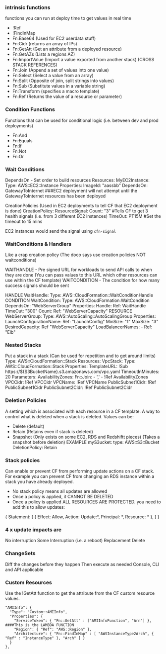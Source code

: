 ### intrinsic functions ###
functions you can run at deploy time to get values in real time
- !Ref
- !FindInMap
- Fn:Base64 (Used for EC2 userdata stuff)
- Fn:Cidr (returns an array of IPs)
- Fn:GetAtt (Get an attribute from a deployed resource)
- Fn:GetAZs (Lists a regions AZ)
- Fn:ImportValue (Import a value exported from another stack) (CROSS STACK REFERENCES)
- Fn:Join (Append a set of values into one value)
- Fn:Select (Select a value from an array)
- Fn:Split (Opposite of join, split strings into values)
- Fn:Sub (Substitute values in a variable string)
- Fn:Transform (specifies a macro template)
- Fn:Ref (Returns the value of a resource or parameter)

### Condition Functions ###
Functions that can be used for conditional logic (i.e. between dev and prod deployments)
- Fn:And
- Fn:Equals
- Fn:If
- Fn:Not
- Fn:Or

### Wait Conditions ###
DependsOn - Set order to build resources
Resources:
  MyEC2Instance:
    Type: AWS::EC2::Instance
    Properties:
      ImageId: "aassbb"
    DependsOn: GatewayToInternet ###EC2 deployment will not attempt until the GatewayToInternet resources has been deployed

CreationPolicies (Used in EC2 deployments to tell CF that EC2 deployment is done)
CreationPolicy:
  ResourceSignal:
    Count: "3" #Tells CF to get 3 health signals (i.e. from 3 different EC2 instances)
    TimeOut: PT15M #Set the timeout to 15 mins

EC2 instances would send the signal using ```cfn-signal```

### WaitConditions & Handlers ###
Like a crap creation policy (The doco says use creation policies NOT waitconditions)

WAITHANDLE - Pre signed URL for workloads to send API calls to when they are done (You can pass values to this URL which other resources can use within the CF template)
WAITCONDITION - The condition for how many success signals should be sent

HANDLE 
WaitHandle:
  Type: AWS::CloudFormation::WaitConditionHandle
CONDITION
WaitCondition:
  Type: AWS::CloudFormation:WaitCondition
  DependsOn: "WebServerGroup"
  Properties:
    Handle: 
      Ref: WaitHandle
    TimeOut: "300"
    Count: 
      Ref: "WebServerCapacity"
RESOURCE
WebServerGroup:
  Type: AWS::AutoScaling::AutoScalingGroup
  Properties:
    LaunchConfigurationName:
      Ref: "LaunchConfig"
    MinSize: "1"
    MaxSize: "3"
    DesiredCapacity:
      Ref "WebServerCapacity"
    LoadBalancerNames:
      -
        Ref: "Elb"

### Nested Stacks ###
Put a stack in a stack (Can be used for repetition and to get around limits)
Type: AWS::CloudFormation::Stack
Resources:
  VpcStack:
    Type: AWS::CloudFormation::Stack
    Properties:
      TemplateURL: !Sub https://${S3BucketName}.s3.amazonaws.com/vpc.yaml
      TimeoutInMinutes: 20
      Parameters:
        AvailabilityZones:
          Fn::Join:
            - ','
            - !Ref AvailabilityZones
        VPCCidr: !Ref VPCCidr
        VPCName: !Ref VPCName
        PublicSubnet1Cidr: !Ref PublicSubnet1Cidr
        PublicSubnet2Cidr: !Ref PublicSubnet2Cidr

### Deletion Policies ###
A setting which is associated with each resource in a CF template. A way to control what is deleted when a stack is deleted.
Values can be:
- Delete (default)
- Retain (Retains even if stack is deleted)
- Snapshot (Only exists on some EC2, RDS and Redshiftt pieces) (Takes a snapshot before deletion)
EXAMPLE
myS3ucket:
  type: AWS::S3::Bucket
  DeletionPolicy: Retain

### Stack policies ###
Can enable or prevent CF from performing update actions on a CF stack. For example you can prevent CF from changing an RDS instance within a stack you have already deployed.
- No stack policy means all updates are allowed
- Once a policy is applied, it CANNOT BE DELETED
- Once a policy is applied ALL RESOURCES ARE PROTECTED. you need to add this to allow updates:

{
    Statement: [
        {
            Effect: Allow,
            Action: Update:*,
            Principal: *,
            Resource: *
        },
    ]
}

### 4 x update impacts are ###
No interruption
Some Interruption (i.e. a reboot)
Replacement 
Delete

### ChangeSets ###
Diff the changes before they happen
Then execute as needed
Console, CLI and API applicable

### Custom Resources ###
Use the !GetAtt function to get the attribute from the CF custom resource values.

    "AMIInfo": {
      "Type": "Custom::AMIInfo",
      "Properties": {
        "ServiceToken": { "Fn::GetAtt" : ["AMIInfoFunction", "Arn"] }, ####This is the LAMBDA FUNCTION
        "Region": { "Ref": "AWS::Region" },
        "Architecture": { "Fn::FindInMap" : [ "AWSInstanceType2Arch", { "Ref" : "InstanceType" }, "Arch" ] }
      }
    },

